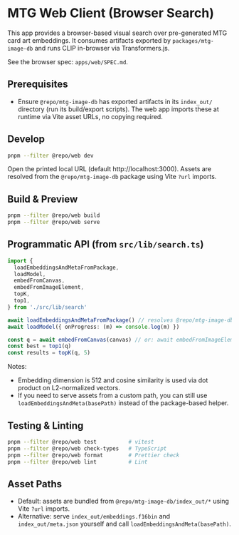 # MTG Web Client (Browser Search)

This app provides a browser-based visual search over pre-generated MTG card art embeddings. It consumes artifacts exported by `packages/mtg-image-db` and runs CLIP in-browser via Transformers.js.

See the browser spec: `apps/web/SPEC.md`.

## Prerequisites

- Ensure `@repo/mtg-image-db` has exported artifacts in its `index_out/` directory (run its build/export scripts). The web app imports these at runtime via Vite asset URLs, no copying required.

## Develop

```bash
pnpm --filter @repo/web dev
```

Open the printed local URL (default http://localhost:3000). Assets are resolved from the `@repo/mtg-image-db` package using Vite `?url` imports.

## Build & Preview

```bash
pnpm --filter @repo/web build
pnpm --filter @repo/web serve
```

## Programmatic API (from `src/lib/search.ts`)

```ts
import {
  loadEmbeddingsAndMetaFromPackage,
  loadModel,
  embedFromCanvas,
  embedFromImageElement,
  topK,
  top1,
} from './src/lib/search'

await loadEmbeddingsAndMetaFromPackage() // resolves @repo/mtg-image-db/index_out/* via Vite `?url` imports
await loadModel({ onProgress: (m) => console.log(m) })

const q = await embedFromCanvas(canvas) // or: await embedFromImageElement(img)
const best = top1(q)
const results = topK(q, 5)
```

Notes:
- Embedding dimension is 512 and cosine similarity is used via dot product on L2-normalized vectors.
- If you need to serve assets from a custom path, you can still use `loadEmbeddingsAndMeta(basePath)` instead of the package-based helper.

## Testing & Linting

```bash
pnpm --filter @repo/web test          # vitest
pnpm --filter @repo/web check-types   # TypeScript
pnpm --filter @repo/web format        # Prettier check
pnpm --filter @repo/web lint          # Lint
```

## Asset Paths

- Default: assets are bundled from `@repo/mtg-image-db/index_out/*` using Vite `?url` imports.
- Alternative: serve `index_out/embeddings.f16bin` and `index_out/meta.json` yourself and call `loadEmbeddingsAndMeta(basePath)`.

